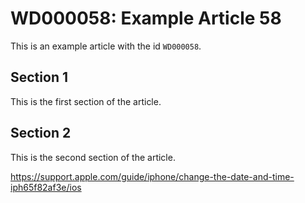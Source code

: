 # WD000058: Example Article 58

This is an example article with the id `WD000058`.

## Section 1

This is the first section of the article.

## Section 2

This is the second section of the article.

https://support.apple.com/guide/iphone/change-the-date-and-time-iph65f82af3e/ios
